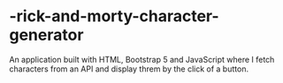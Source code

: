 # -rick-and-morty-character-generator
An application built with HTML, Bootstrap 5 and JavaScript where I fetch characters from an API and display threm by the click of a button.
